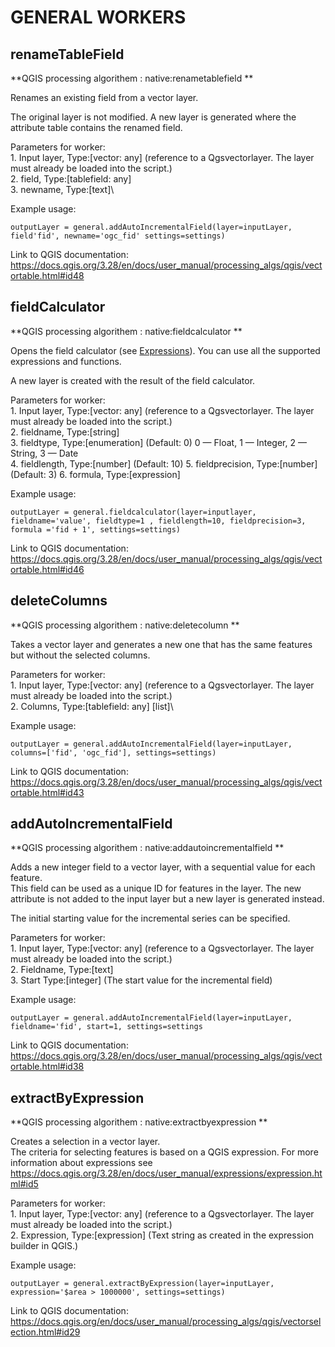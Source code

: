 # **GENERAL WORKERS** 

## **renameTableField**
**QGIS processing algorithem : native:renametablefield **

Renames an existing field from a vector layer.

The original layer is not modified. A new layer is generated where the attribute table contains the renamed field.

Parameters for worker: \
    1. Input layer,  Type:[vector: any] (reference to a Qgsvectorlayer. The layer must already be loaded into the script.)\
    2. field, Type:[tablefield: any]\
    3. newname, Type:[text]\

Example usage:
```
outputLayer = general.addAutoIncrementalField(layer=inputLayer, field'fid', newname='ogc_fid' settings=settings)
```
Link to QGIS documentation:  https://docs.qgis.org/3.28/en/docs/user_manual/processing_algs/qgis/vectortable.html#id48


## **fieldCalculator**

**QGIS processing algorithem : native:fieldcalculator **

Opens the field calculator (see [Expressions](https://docs.qgis.org/3.28/en/docs/user_manual/expressions/expression.html#id5)). You can use all the supported expressions and functions.

A new layer is created with the result of the field calculator.

Parameters for worker: \
    1. Input layer,  Type:[vector: any] (reference to a Qgsvectorlayer. The layer must already be loaded into the script.)\
    2. fieldname, Type:[string]\
    3. fieldtype, Type:[enumeration] (Default: 0) 0 — Float, 1 — Integer, 2 — String, 3 — Date \
    4. fieldlength, Type:[number] (Default: 10)
    5. fieldprecision, Type:[number] (Default: 3) 
    6. formula, Type:[expression]

Example usage:
```
outputLayer = general.fieldcalculator(layer=inputlayer, fieldname='value', fieldtype=1 , fieldlength=10, fieldprecision=3, formula ='fid + 1', settings=settings)
```
Link to QGIS documentation: https://docs.qgis.org/3.28/en/docs/user_manual/processing_algs/qgis/vectortable.html#id46 


## **deleteColumns**

**QGIS processing algorithem : native:deletecolumn **

Takes a vector layer and generates a new one that has the same features but without the selected columns.

Parameters for worker: \
    1. Input layer,  Type:[vector: any] (reference to a Qgsvectorlayer. The layer must already be loaded into the script.)\
    2. Columns, Type:[tablefield: any] [list]\

Example usage:
```
outputLayer = general.addAutoIncrementalField(layer=inputLayer, columns=['fid', 'ogc_fid'], settings=settings)
```
Link to QGIS documentation:  https://docs.qgis.org/3.28/en/docs/user_manual/processing_algs/qgis/vectortable.html#id43


## **addAutoIncrementalField**
**QGIS processing algorithem : native:addautoincrementalfield **

Adds a new integer field to a vector layer, with a sequential value for each feature.\
This field can be used as a unique ID for features in the layer. The new attribute is not added to the input layer but a new layer is generated instead.

The initial starting value for the incremental series can be specified.

Parameters for worker: \
    1. Input layer,  Type:[vector: any] (reference to a Qgsvectorlayer. The layer must already be loaded into the script.)\
    2. Fieldname, Type:[text]\
    3. Start Type:[integer] (The start value for the incremental field)

Example usage:
```
outputLayer = general.addAutoIncrementalField(layer=inputLayer, fieldname='fid', start=1, settings=settings
```
Link to QGIS documentation:  https://docs.qgis.org/3.28/en/docs/user_manual/processing_algs/qgis/vectortable.html#id38


## **extractByExpression**
**QGIS processing algorithem : native:extractbyexpression **

Creates a selection in a vector layer.\
The criteria for selecting features is based on a QGIS expression. For more information about expressions see https://docs.qgis.org/3.28/en/docs/user_manual/expressions/expression.html#id5 

Parameters for worker: \
    1. Input layer,  Type:[vector: any] (reference to a Qgsvectorlayer. The layer must already be loaded into the script.)\
    2. Expression, Type:[expression] (Text string as created in the expression builder in QGIS.)

Example usage:
```
outputLayer = general.extractByExpression(layer=inputLayer, expression='$area > 1000000', settings=settings)
```
Link to QGIS documentation:  https://docs.qgis.org/en/docs/user_manual/processing_algs/qgis/vectorselection.html#id29






